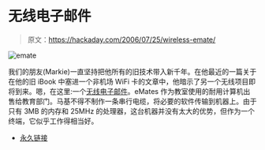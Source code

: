 # 无线电子邮件

> 原文：<https://hackaday.com/2006/07/25/wireless-emate/>

![emate](img/14d5b66dd91da60612acd7c637d2fef8.png)

我们的朋友(Markie)一直坚持把他所有的旧技术带入新千年。在他最近的一篇关于在他的旧 iBook 中塞进一个非机场 WiFi 卡的文章中，他暗示了另一个无线项目即将到来。嗯，在这里:一个[无线电子邮件](http://geektechnique.org/projectlab/669/getting-your-emate-wireless)。eMates 作为教室使用的耐用计算机出售给教育部门。马基不得不制作一条串行电缆，将必要的软件传输到机器上。由于只有 3MB 的内存和 25MHz 的处理器，这台机器并没有太大的优势，但作为一个终端，它似乎工作得相当好。

*   [永久链接](http://geektechnique.org/projectlab/669/getting-your-emate-wireless)